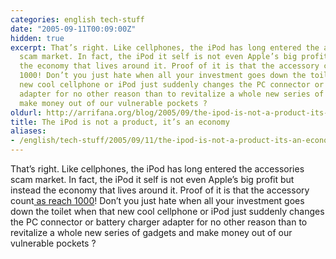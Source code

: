 ```yaml
---
categories: english tech-stuff
date: "2005-09-11T00:09:00Z"
hidden: true
excerpt: That’s right. Like cellphones, the iPod has long entered the accessories
  scam market. In fact, the iPod it self is not even Apple’s big profit but instead
  the economy that lives around it. Proof of it is that the accessory count as reach
  1000! Don’t you just hate when all your investment goes down the toilet when that
  new cool cellphone or iPod just suddenly changes the PC connector or battery charger
  adapter for no other reason than to revitalize a whole new series of gadgets and
  make money out of our vulnerable pockets ?
oldurl: http://arrifana.org/blog/2005/09/the-ipod-is-not-a-product-its-an-economy/
title: The iPod is not a product, it’s an economy
aliases:
- /english/tech-stuff/2005/09/11/the-ipod-is-not-a-product-its-an-economy
---
```


That’s right. Like cellphones, the iPod has long entered the accessories scam market. In fact, the iPod it self is not even Apple’s big profit but instead the economy that lives around it. Proof of it is that the accessory count[ as reach 1000][1]! Don’t you just hate when all your investment goes down the toilet when that new cool cellphone or iPod just suddenly changes the PC connector or battery charger adapter for no other reason than to revitalize a whole new series of gadgets and make money out of our vulnerable pockets ?

[1]: http://www.macmegasite.com/node/2445
